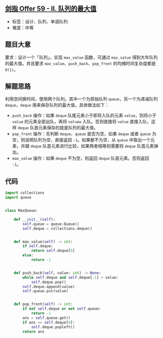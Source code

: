 ## [剑指 Offer 59 - II. 队列的最大值](https://leetcode-cn.com/problems/dui-lie-de-zui-da-zhi-lcof/)

- 标签：设计、队列、单调队列
- 难度：中等

## 题目大意

要求：设计一个「队列」，实现 `max_value` 函数，可通过 `max_value` 得到大年队列的最大值。并且要求 `max_value`、`push_back`、`pop_front` 的均摊时间复杂度都是 `O(1)`。

## 解题思路

利用空间换时间，使用两个队列。其中一个为原始队列 `queue`，另一个为递减队列 `deque`，`deque` 用来保存队列的最大值，具体做法如下：

- `push_back` 操作：如果 `deque` 队尾元素小于即将入队的元素 `value`，则将小于 `value` 的元素全部出队，再将 `valuew` 入队。否则直接将 `value` 直接入队，这样 `deque` 队首元素保存的就是队列的最大值。
- `pop_front` 操作：先判断 `deque`、`queue` 是否为空，如果 `deque` 或者 `queue` 为空，则说明队列为空，直接返回 `-1`。如果都不为空，从 `queue` 中取出一个元素，并跟 `deque` 队首元素进行比较，如果两者相等则需要将 `deque` 队首元素弹出。
- `max_value` 操作：如果 `deque` 不为空，则返回 `deque` 队首元素。否则返回 `-1`。

## 代码

```Python
import collections
import queue


class MaxQueue:

    def __init__(self):
        self.queue = queue.Queue()
        self.deque = collections.deque()


    def max_value(self) -> int:
        if self.deque:
            return self.deque[0]
        else:
            return -1


    def push_back(self, value: int) -> None:
        while self.deque and self.deque[-1] < value:
            self.deque.pop()
        self.deque.append(value)
        self.queue.put(value)


    def pop_front(self) -> int:
        if not self.deque or not self.queue:
            return -1
        ans = self.queue.get()
        if ans == self.deque[0]:
            self.deque.popleft()
        return ans
```

